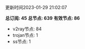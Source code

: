更新时间2023-01-29 21:02:07

**总订阅: 45**
**总节点: 639**
**有效节点: 86**
- v2ray节点: 84
- trojan节点: 1
- ss节点: 1
